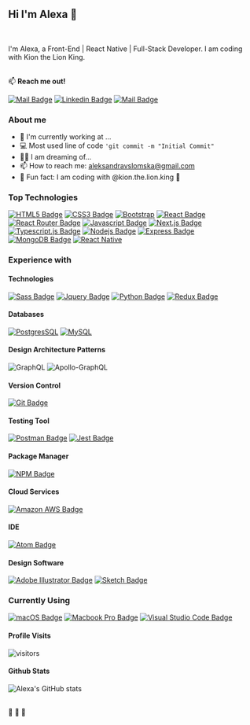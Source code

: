 ## **Hi I'm Alexa** 🦁 ## 

 <br/>

I'm Alexa, a Front-End | React Native | Full-Stack Developer. I am coding with Kion the Lion King. <br/><br/>

:mailbox: **Reach me out!** <br/>

[![Mail Badge](https://img.shields.io/badge/-snowleopardAlexa-c0392b?style=flat&labelColor=c0392b&logo=gmail&logoColor=white)](mailto:alexaslomski@gmail.com) [![Linkedin Badge](https://img.shields.io/badge/-Alexa-0e76a8?style=flat&labelColor=0e76a8&logo=linkedin&logoColor=white)](https://www.linkedin.com/in/aleksandra-slomska/) [![Mail Badge](https://img.shields.io/badge/-@aleksandraslomska-e84393?style=flat&labelColor=e84393&logo=instagram&logoColor=white)](https://instagram.com/alexaslomski)

### **About me** ###

<!--Add description-->
- 🏢 I'm currently working at ...
- 💻 Most used line of code `'git commit -m "Initial Commit"`
- 🧡🤍 I am dreaming of...
- 📫 How to reach me: aleksandravslomska@gmail.com 
- 🚀 Fun fact: I am coding with @kion.the.lion.king 🦁


### **Top Technologies**

[![HTML5 Badge](https://img.shields.io/badge/HTML5-E34F26?style=for-the-badge&logo=html5&logoColor=white)](#) 
[![CSS3 Badge](https://img.shields.io/badge/CSS3-1572B6?style=for-the-badge&logo=css3&logoColor=white)](#)  [![Bootstrap](https://img.shields.io/badge/Bootstrap-563D7C?style=for-the-badge&logo=bootstrap&logoColor=white)](#)  [![React Badge](https://img.shields.io/badge/-React-61DBFB?style=for-the-badge&labelColor=black&logo=react&logoColor=61DBFB)](#)  [![React Router Badge](https://img.shields.io/badge/React_Router-CA4245?style=for-the-badge&logo=react-router&logoColor=white)](#)  [![Javascript Badge](https://img.shields.io/badge/-Javascript-F0DB4F?style=for-the-badge&labelColor=black&logo=javascript&logoColor=F0DB4F)](#) [![Next.js Badge](https://img.shields.io/badge/next.js-000000?style=for-the-badge&logo=nextdotjs&logoColor=white)](#) [![Typescript.js Badge](https://img.shields.io/badge/-Typescript-007acc?style=for-the-badge&labelColor=black&logo=typescript&logoColor=007acc)](#)  [![Nodejs Badge](https://img.shields.io/badge/-Nodejs-3C873A?style=for-the-badge&labelColor=black&logo=node.js&logoColor=3C873A)](#)  [![Express Badge](https://img.shields.io/badge/Express.js-000000?style=for-the-badge&logo=express&logoColor=white)](#)  [![MongoDB Badge](https://img.shields.io/badge/MongoDB-4EA94B?style=for-the-badge&logo=mongodb&logoColor=white)](#) [![React Native](https://img.shields.io/badge/React_Native-20232A?style=for-the-badge&logo=react&logoColor=61DAFB)](#) 



### **Experience with**

#### Technologies

[![Sass Badge](https://img.shields.io/badge/Sass-CC6699?style=for-the-badge&logo=sass&logoColor=white)](#)
[![Jquery Badge](https://img.shields.io/badge/jQuery-0769AD?style=for-the-badge&logo=jquery&logoColor=white)](#) [![Python Badge](https://img.shields.io/badge/Python-3776AB?style=for-the-badge&logo=python&logoColor=white)](#)  [![Redux Badge](https://img.shields.io/badge/Redux-593D88?style=for-the-badge&logo=redux&logoColor=white)](#) 


#### Databases

[![PostgresSQL](https://img.shields.io/badge/PostgreSQL-316192?style=for-the-badge&logo=postgresql&logoColor=white)](#) [![MySQL](https://img.shields.io/badge/MySQL-00000F?style=for-the-badge&logo=mysql&logoColor=white)](#) 


#### Design Architecture Patterns

![GraphQL](https://img.shields.io/badge/-GraphQL-E10098?style=for-the-badge&logo=graphql&logoColor=white) ![Apollo-GraphQL](https://img.shields.io/badge/-ApolloGraphQL-311C87?style=for-the-badge&logo=apollo-graphql)

#### Version Control

[![Git Badge](https://img.shields.io/badge/Git-F05032?style=for-the-badge&logo=git&logoColor=white)](#) 

#### Testing Tool

[![Postman Badge](https://img.shields.io/badge/Postman-FF6C37?style=for-the-badge&logo=Postman&logoColor=white)](#)  [![Jest Badge](https://img.shields.io/badge/Jest-C21325?style=for-the-badge&logo=jest&logoColor=white)](#) 

#### Package Manager

[![NPM Badge](https://img.shields.io/badge/npm-CB3837?style=for-the-badge&logo=npm&logoColor=white)](#) 

#### Cloud Services

[![Amazon AWS Badge](https://img.shields.io/badge/Amazon_AWS-232F3E?style=for-the-badge&logo=amazon-aws&logoColor=white)](#) 

#### IDE

[![Atom Badge](https://img.shields.io/badge/Atom-66595C?style=for-the-badge&logo=Atom&logoColor=white)](#) 

#### Design Software

[![Adobe Illustrator Badge](https://img.shields.io/badge/Adobe%20XD-FF61F6?style=for-the-badge&logo=Adobe%20XD&logoColor=white)](#) [![Sketch Badge](https://img.shields.io/badge/Sketch-F7B500?style=for-the-badge&logo=Sketch&logoColor=white)](#) 


### **Currently Using**

[![macOS Badge](https://img.shields.io/badge/macOS-000000?style=for-the-badge&logo=macos&logoColor=white)](#) [![Macbook Pro Badge](https://img.shields.io/badge/Apple-MacBook_Pro_-999999?style=for-the-badge&logo=apple&logoColor=white)](#)  [![Visual Studio Code Badge](https://img.shields.io/badge/Visual_Studio_Code-0078D4?style=for-the-badge&logo=visual%20studio%20code&logoColor=white)](#)

#### **Profile Visits**

![visitors](https://visitor-badge.glitch.me/badge?page_id=snowleopardAlexa.snowleopardAlexa)

#### **Github Stats**

![Alexa's GitHub stats](https://github-readme-stats.vercel.app/api?username=snowleopardAlexa&hide=contribs,prs&theme=synthwave)

 <br/>
🧡 🦁 🤍
















